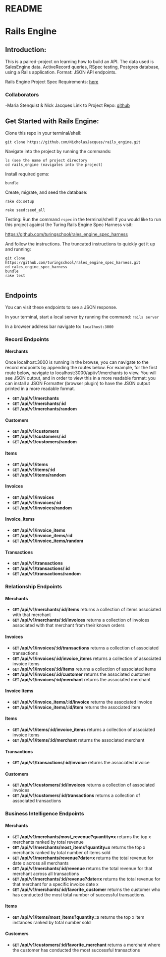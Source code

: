 # README

# Rails Engine

## Introduction:

This is a paired-project on learning how to build an API. The data used is SalesEngine data. ActiveRecord queries, RSpec testing, Postgres database, using a Rails application. Format: JSON API endpoints. 

Rails Engine Project Spec Requirements: [here](http://backend.turing.io/module3/projects/rails_engine)

### Collaborators

-Maria Stenquist & Nick Jacques
Link to Project Repo:  [github](https://github.com/NicholasJacques/rails_engine)


## Get Started with Rails Engine:

Clone this repo in your terminal/shell:
```
git clone https://github.com/NicholasJacques/rails_engine.git
```

Navigate into the project by running the commands:
```
ls (see the name of project directory
cd rails_engine (navigates into the project)
```

Install required gems:
```
bundle 
```

Create, migrate, and seed the database:
```
rake db:setup

rake seed:seed_all

```

Testing: Run the command `rspec` in the terminal/shell 
If you would like to run this project against the Turing Rails Engine Spec Harness visit:  

https://github.com/turingschool/rales_engine_spec_harness 

And follow the instructions. The truncated instructions to quickly get it up and running:
```
git clone https://github.com/turingschool/rales_engine_spec_harness.git
cd rales_engine_spec_harness
bundle
rake test
 
```

## Endpoints
You can visit these endpoints to see a JSON response.

In your terminal, start a local server by running the command: `rails server`

In a browser address bar navigate to: `localhost:3000`

### Record Endpoints

#### Merchants

Once localhost:3000 is running in the browse, you can navigate to the record endpoints by appending the routes below.
For example, for the first route below, navigate to localhost:3000/api/v1/merchants to view. You will see JSON output, and in order to view this in a more readable format: you can install a JSON Formatter (browser plugin) to have the JSON output printed in a more readable format. 

- **<code>GET</code> /api/v1/merchants**
- **<code>GET</code> /api/v1/merchants/:id**
- **<code>GET</code> /api/v1/merchants/random**

#### Customers
- **<code>GET</code> /api/v1/customers**
- **<code>GET</code> /api/v1/customers/:id**
- **<code>GET</code> /api/v1/customers/random**

#### Items
- **<code>GET</code> /api/v1/items**
- **<code>GET</code> /api/v1/items/:id**
- **<code>GET</code> /api/v1/items/random**

#### Invoices
- **<code>GET</code> /api/v1/invoices**
- **<code>GET</code> /api/v1/invoices/:id**
- **<code>GET</code> /api/v1/invoices/random**

#### Invoice_Items
- **<code>GET</code> /api/v1/invoice_items**
- **<code>GET</code> /api/v1/invoice_items/:id**
- **<code>GET</code> /api/v1/invoice_items/random**

#### Transactions
- **<code>GET</code> /api/v1/transactions**
- **<code>GET</code> /api/v1/transactions/:id**
- **<code>GET</code> /api/v1/transactions/random**

### Relationship Endpoints

#### Merchants

- **<code>GET</code> /api/v1/merchants/:id/items** returns a collection of items associated with that merchant
- **<code>GET</code> /api/v1/merchants/:id/invoices** returns a collection of invoices associated with that merchant from their known orders

#### Invoices

- **<code>GET</code> /api/v1/invoices/:id/transactions** returns a collection of associated transactions
- **<code>GET</code> /api/v1/invoices/:id/invoice_items** returns a collection of associated invoice items
- **<code>GET</code> /api/v1/invoices/:id/items** returns a collection of associated items
- **<code>GET</code> /api/v1/invoices/:id/customer** returns the associated customer
- **<code>GET</code> /api/v1/invoices/:id/merchant** returns the associated merchant

#### Invoice Items

- **<code>GET</code> /api/v1/invoice_items/:id/invoice** returns the associated invoice
- **<code>GET</code> /api/v1/invoice_items/:id/item** returns the associated item

#### Items

- **<code>GET</code> /api/v1/items/:id/invoice_items** returns a collection of associated invoice items
- **<code>GET</code> /api/v1/items/:id/merchant** returns the associated merchant
#### Transactions

- **<code>GET</code> /api/v1/transactions/:id/invoice** returns the associated invoice

#### Customers

- **<code>GET</code> /api/v1/customers/:id/invoices** returns a collection of associated invoices
- **<code>GET</code> /api/v1/customers/:id/transactions** returns a collection of associated transactions

### Business Intelligence Endpoints

#### Merchants

- **<code>GET</code> /api/v1/merchants/most_revenue?quantity=x** returns the top x merchants ranked by total revenue
- **<code>GET</code> /api/v1/merchants/most_items?quantity=x** returns the top x merchants ranked by total number of items sold
- **<code>GET</code> /api/v1/merchants/revenue?date=x** returns the total revenue for date x across all merchants
- **<code>GET</code>  /api/v1/merchants/:id/revenue** returns the total revenue for that merchant across all transactions
- **<code>GET</code>  /api/v1/merchants/:id/revenue?date=x** returns the total revenue for that merchant for a specific invoice date x
- **<code>GET</code>  /api/v1/merchants/:id/favorite_customer** returns the customer who has conducted the most total number of successful transactions.

#### Items

- **<code>GET</code> /api/v1/items/most_items?quantity=x** returns the top x item instances ranked by total number sold

#### Customers

- **<code>GET</code> /api/v1/customers/:id/favorite_merchant** returns a merchant where the customer has conducted the most successful transactions


